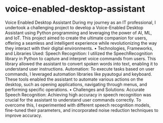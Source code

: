 # voice-enabled-desktop-assistant
Voice Enabled Desktop Assistant
During my journey as an IT professional, I undertook a challenging project to develop a Voice-Enabled Desktop Assistant using Python programming and leveraging the power of AI, ML, and IoT. This project aimed to create the ultimate companion for users, offering a seamless and intelligent experience while revolutionizing the way they interact with their digital environments.
• Technologies, Frameworks, and Libraries Used:
Speech Recognition: I utilized the SpeechRecognition library in Python to capture and interpret voice commands from users. This library allowed the assistant to convert spoken words into text, enabling it to understand user instructions.
Automation: To execute tasks based on user commands, I leveraged automation libraries like pyautogui and keyboard. These tools enabled the assistant to automate various actions on the desktop, such as opening applications, navigating through menus, and performing specific operations.
• Challenges and Solutions:
Accurate Speech Recognition: Achieving high accuracy in speech recognition was crucial for the assistant to understand user commands correctly. To overcome this, I experimented with different speech recognition models, fine-tuned their parameters, and incorporated noise reduction techniques to improve accuracy.

